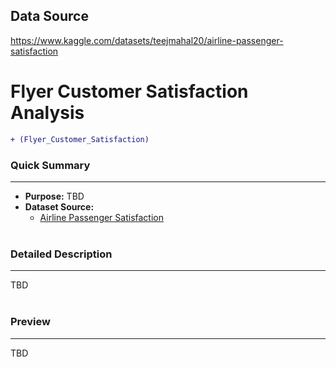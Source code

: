 ## Data Source
https://www.kaggle.com/datasets/teejmahal20/airline-passenger-satisfaction

# Flyer Customer Satisfaction Analysis
````diff 
+ (Flyer_Customer_Satisfaction)
````
### Quick Summary
***
- **Purpose:** TBD
- **Dataset Source:**
  - [Airline Passenger Satisfaction](https://www.kaggle.com/datasets/teejmahal20/airline-passenger-satisfaction)
<br><br>

### Detailed Description
***
TBD
<br><br>

### Preview
***
TBD
